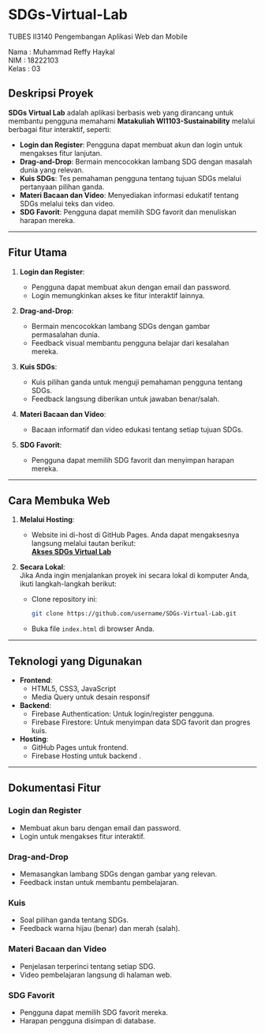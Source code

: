 # SDGs-Virtual-Lab
TUBES II3140 Pengembangan Aplikasi Web dan Mobile

Nama  : Muhammad Reffy Haykal  
NIM   : 18222103  
Kelas : 03  

## Deskripsi Proyek
**SDGs Virtual Lab** adalah aplikasi berbasis web yang dirancang untuk membantu pengguna memahami **Matakuliah WI1103-Sustainability** melalui berbagai fitur interaktif, seperti:
- **Login dan Register**: Pengguna dapat membuat akun dan login untuk mengakses fitur lanjutan.
- **Drag-and-Drop**: Bermain mencocokkan lambang SDG dengan masalah dunia yang relevan.
- **Kuis SDGs**: Tes pemahaman pengguna tentang tujuan SDGs melalui pertanyaan pilihan ganda.
- **Materi Bacaan dan Video**: Menyediakan informasi edukatif tentang SDGs melalui teks dan video.
- **SDG Favorit**: Pengguna dapat memilih SDG favorit dan menuliskan harapan mereka.

---

## Fitur Utama
1. **Login dan Register**:
   - Pengguna dapat membuat akun dengan email dan password.
   - Login memungkinkan akses ke fitur interaktif lainnya.

2. **Drag-and-Drop**:
   - Bermain mencocokkan lambang SDGs dengan gambar permasalahan dunia.
   - Feedback visual membantu pengguna belajar dari kesalahan mereka.

3. **Kuis SDGs**:
   - Kuis pilihan ganda untuk menguji pemahaman pengguna tentang SDGs.
   - Feedback langsung diberikan untuk jawaban benar/salah.

4. **Materi Bacaan dan Video**:
   - Bacaan informatif dan video edukasi tentang setiap tujuan SDGs.

5. **SDG Favorit**:
   - Pengguna dapat memilih SDG favorit dan menyimpan harapan mereka.

---

## Cara Membuka Web
1. **Melalui Hosting**:  
   - Website ini di-host di GitHub Pages. Anda dapat mengaksesnya langsung melalui tautan berikut:  
     **[Akses SDGs Virtual Lab](https://mreffyh.github.io/SDGs-Virtual-Lab/)**

2. **Secara Lokal**:  
   Jika Anda ingin menjalankan proyek ini secara lokal di komputer Anda, ikuti langkah-langkah berikut:
   - Clone repository ini:
     ```bash
     git clone https://github.com/username/SDGs-Virtual-Lab.git
     ```
   - Buka file `index.html` di browser Anda.

---

## Teknologi yang Digunakan
- **Frontend**:
  - HTML5, CSS3, JavaScript
  - Media Query untuk desain responsif
- **Backend**:
  - Firebase Authentication: Untuk login/register pengguna.
  - Firebase Firestore: Untuk menyimpan data SDG favorit dan progres kuis.
- **Hosting**:
  - GitHub Pages untuk frontend.
  - Firebase Hosting untuk backend .

---

## Dokumentasi Fitur
### Login dan Register
- Membuat akun baru dengan email dan password.
- Login untuk mengakses fitur interaktif.

### Drag-and-Drop
- Memasangkan lambang SDGs dengan gambar yang relevan.
- Feedback instan untuk membantu pembelajaran.

### Kuis
- Soal pilihan ganda tentang SDGs.
- Feedback warna hijau (benar) dan merah (salah).

### Materi Bacaan dan Video
- Penjelasan terperinci tentang setiap SDG.
- Video pembelajaran langsung di halaman web.

### SDG Favorit
- Pengguna dapat memilih SDG favorit mereka.
- Harapan pengguna disimpan di database.
